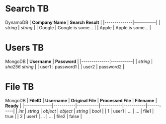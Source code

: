 # Search TB
DynamoDB
| **Company Name** | **Search Result** |
|--------------|-----------|
| _string_ | _string_ |
| Google | Google is some... |
| Apple | Apple is some... |

# Users TB
MongoDB
| **Username** | **Password** |
|--------------|-----------|
| _string_ | _sha256 string_ |
| user1 | password1 |
| user2 | password2 |

# File TB
MongoDB
| **FileID** | **Username** | **Original File** | **Processed File** | **Filename** | **Ready** |
|--------------|-----------|-----------|-----------|-----------|-----------|
| _int_ | _string_ | _object_ | _object_ | _string_ | _bool_ |
| 1 | user1 | ... | ... | file1 | true |
| 2 | user1 | ... | ... | file2 | false |
